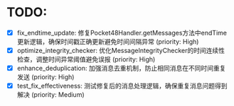 # TODO:

- [x] fix_endtime_update: 修复Pocket48Handler.getMessages方法中endTime更新逻辑，确保时间戳正确更新避免时间间隔异常 (priority: High)
- [x] optimize_integrity_checker: 优化MessageIntegrityChecker的时间连续性检查，调整时间异常阈值避免误报 (priority: High)
- [x] enhance_deduplication: 加强消息去重机制，防止相同消息在不同时间重复发送 (priority: High)
- [x] test_fix_effectiveness: 测试修复后的消息处理逻辑，确保重复消息问题得到解决 (priority: Medium)
